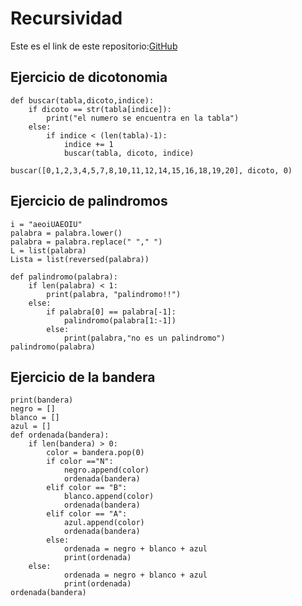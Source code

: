 # Recursividad

Este es el link de este repositorio:[GitHub](https://github.com/joseluis031/Recursividad.git)

## Ejercicio de dicotonomia
```dicoto = input("¿Que numero quieres buscar en la tabla?")
def buscar(tabla,dicoto,indice):
    if dicoto == str(tabla[indice]):
        print("el numero se encuentra en la tabla")
    else:        
        if indice < (len(tabla)-1):
            indice += 1
            buscar(tabla, dicoto, indice)

buscar([0,1,2,3,4,5,7,8,10,11,12,14,15,16,18,19,20], dicoto, 0)
```

## Ejercicio de palindromos
```palabra = input("Introduce la palabra que quieras comprobar si es un palindromo: ")
i = "aeoiUAEOIU"
palabra = palabra.lower()
palabra = palabra.replace(" "," ")
L = list(palabra)
Lista = list(reversed(palabra))

def palindromo(palabra):
    if len(palabra) < 1:
        print(palabra, "palindromo!!")
    else:
        if palabra[0] == palabra[-1]:
            palindromo(palabra[1:-1])
        else:
            print(palabra,"no es un palindromo")
palindromo(palabra)
```

## Ejercicio de la bandera
```bandera = ["N","B","B","N","A","B","B","N","B","N","N","A","N","N","B","A","A"]
print(bandera)
negro = []
blanco = []
azul = []
def ordenada(bandera):
    if len(bandera) > 0:
        color = bandera.pop(0)
        if color =="N":
            negro.append(color)
            ordenada(bandera)
        elif color == "B":
            blanco.append(color)
            ordenada(bandera)
        elif color == "A":
            azul.append(color)
            ordenada(bandera)
        else:
            ordenada = negro + blanco + azul
            print(ordenada)
    else:
            ordenada = negro + blanco + azul
            print(ordenada)
ordenada(bandera)
```
